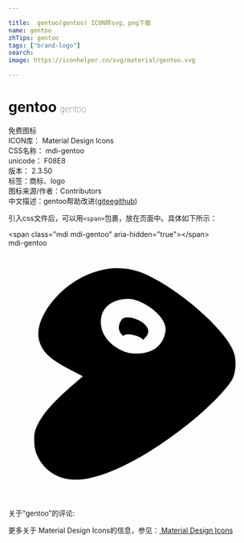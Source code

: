 ```yaml
---

title:  gentoo(gentoo) ICON转svg、png下载
name: gentoo
zhTips: gentoo
tags: ["brand-logo"]
search: 
image: https://iconhelper.cn/svg/material/gentoo.svg

---
```


# gentoo  <small style="font-size: 60%;font-weight: 100">gentoo</small>


<div class="detail-page">
<p>
<span><span class="badge-success badge">免费图标</span> </span>
<br/>
<span>
ICON库：
<span class="badge-secondary badge">Material Design Icons</span> 
</span>
<br/>
<span>
CSS名称：
<span class="badge-secondary badge">mdi-gentoo</span> 
</span>
<br/>
<span>
unicode：
<span class="badge-secondary badge">F08E8</span> 
<copy-btn content='F08E8' btn-title=""></copy-btn>
<copy-btn :content='String.fromCodePoint(parseInt("F08E8", 16))' btn-title="复制U"></copy-btn>
</span>
<br/>
<span>
版本：
<span class="badge-secondary badge">2.3.50</span> 
</span><br/><span>标签：<span class="badge-light badge"><router-link to="/tags/brand-logo.html">商标、logo</router-link></span></span>
<br/>
<span>图标来源/作者：<span class="badge-light badge">Contributors</span></span> 
<br/>
<span class="zh-detail">中文描述：<span class="badge-primary badge">gentoo</span><span class="help-link"><span>帮助改进</span>(<a href="https://gitee.com/liuwave/icon-helper/edit/master/json/material/gentoo.json" target="_blank" rel="noopener noreferrer">gitee</a><a href="https://github.com/liuwave/icon-helper/edit/master/json/material/gentoo.json" target="_blank" rel="noopener noreferrer">github</a></span>)</span><br/>
</p>
</div>
<div class="alert alert-dark">
  <i class="mdi mdi-gentoo mdi-48px"></i>
  <i class="mdi mdi-gentoo mdi-36px"></i>
  <i class="mdi mdi-gentoo mdi-24px"></i>
  <i class="mdi mdi-gentoo mdi-18px"></i>
</div>
<div>
  <p>引入css文件后，可以用<code>&lt;span&gt;</code>包裹，放在页面中。具体如下所示：    
  </p>
  <div class="alert alert-primary" style="font-size: 14px">
    &lt;span class="mdi mdi-gentoo" aria-hidden="true"&gt;&lt;/span&gt;
    <copy-btn content='<span class="mdi mdi-gentoo" aria-hidden="true"></span>'></copy-btn>
  </div>
  <div class="alert alert-secondary">
    <i class="mdi mdi-gentoo"
    style="font-size: 24px"
    aria-hidden="true"></i> mdi-gentoo
    <copy-btn content="mdi-gentoo" btn-title="复制图标名称"></copy-btn>
  </div>
</div>
<div id="svg" class="svg-wrap">
<svg xmlns="http://www.w3.org/2000/svg" viewBox="0 0 24 24"><path d="M10.28,2C9.93,2 9.57,2.03 9.23,2.1C5.61,2.76 3.06,5.89 2.85,7.96C2.74,8.97 3.29,9.73 3.59,10.06C4.4,10.97 6.03,11.66 7.07,12.23C5.56,13.5 4.87,14.14 4.19,14.86C3.17,15.93 2.45,17.1 2.45,17.95C2.45,18.22 2.4,19.09 2.76,19.77C2.89,20.03 3.27,20.89 4.41,21.53C5.14,21.94 6.17,22.09 7.19,21.95C10.33,21.5 14.54,18.83 17.55,16.35C19.46,14.77 20.86,13.23 21.26,12.5C21.59,11.87 21.63,10.78 21.44,10.09C20.9,8.14 16.53,4.15 12.96,2.55C12.14,2.18 11.2,2 10.28,2M11.34,4.91C11.59,4.91 11.81,4.94 12,5C13.15,5.3 15.08,6.68 14.91,7.94C14.68,9.6 13.23,10.27 11.56,10.03C10.58,9.9 8.63,8.8 8.78,6.89C8.89,5.4 10.3,4.9 11.34,4.91M11.32,6.65C11.05,6.65 10.84,6.71 10.74,6.87C10.27,7.59 10.5,8.09 10.92,8.42C11.07,8.04 12.71,8.45 12.75,8.79C14.17,7.72 12.36,6.66 11.32,6.65Z" /></svg>
</div>
<detail full-name='mdi-gentoo'></detail>
<div>
<p>关于“gentoo”的评论:</p>
</div>
<Vssue title="关于“gentoo”的评论" ></Vssue>    
<div><p>更多关于 Material Design Icons的信息，参见：<a target="_blank" href="https://iconhelper.cn/material.html"> Material Design Icons</a>
</p></div>
